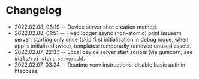 <!--
@changed 2022.02.08, 06:19
-->

# Changelog

- 2022.02.08, 06:19 -- Device server shot creation method.
- 2022.02.08, 01:51 -- Fixed logger async (non-atomic) print issuesm server: starting only once (skip first initialization in debug mode, when app is initialized twice), templates: temporarily removed unused assets.
- 2022.02.07, 22:33 -- Local device server start scripts (via gunicorn, see `utils/rpi-start-server.sh`).
- 2022.02.07, 03:24 -- Readme venv instructions, disable basic auth in htaccess.
